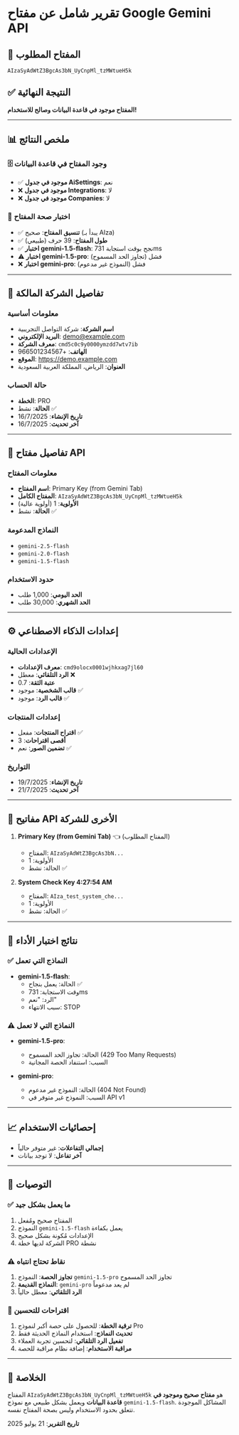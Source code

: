 # تقرير شامل عن مفتاح Google Gemini API

## 🔑 المفتاح المطلوب
```
AIzaSyAdWtZ3BgcAs3bN_UyCnpMl_tzMWtueH5k
```

## ✅ النتيجة النهائية
**المفتاح موجود في قاعدة البيانات وصالح للاستخدام!**

---

## 📊 ملخص النتائج

### 🗄️ وجود المفتاح في قاعدة البيانات
- ✅ **موجود في جدول AiSettings**: نعم
- ❌ **موجود في جدول Integrations**: لا  
- ❌ **موجود في جدول Companies**: لا

### 🧪 اختبار صحة المفتاح
- ✅ **تنسيق المفتاح**: صحيح (يبدأ بـ AIza)
- ✅ **طول المفتاح**: 39 حرف (طبيعي)
- ✅ **اختبار gemini-1.5-flash**: نجح بوقت استجابة 731ms
- ⚠️ **اختبار gemini-1.5-pro**: فشل (تجاوز الحد المسموح)
- ❌ **اختبار gemini-pro**: فشل (النموذج غير مدعوم)

---

## 🏢 تفاصيل الشركة المالكة

### معلومات أساسية
- **اسم الشركة**: شركة التواصل التجريبية
- **البريد الإلكتروني**: demo@example.com
- **معرف الشركة**: `cmd5c0c9y0000ymzdd7wtv7ib`
- **الهاتف**: +966501234567
- **الموقع**: https://demo.example.com
- **العنوان**: الرياض، المملكة العربية السعودية

### حالة الحساب
- **الخطة**: PRO
- **الحالة**: نشط ✅
- **تاريخ الإنشاء**: 16/7/2025
- **آخر تحديث**: 16/7/2025

---

## 🔑 تفاصيل مفتاح API

### معلومات المفتاح
- **اسم المفتاح**: Primary Key (from Gemini Tab)
- **المفتاح الكامل**: `AIzaSyAdWtZ3BgcAs3bN_UyCnpMl_tzMWtueH5k`
- **الأولوية**: 1 (أولوية عالية)
- **الحالة**: نشط ✅

### النماذج المدعومة
- `gemini-2.5-flash`
- `gemini-2.0-flash` 
- `gemini-1.5-flash`

### حدود الاستخدام
- **الحد اليومي**: 1,000 طلب
- **الحد الشهري**: 30,000 طلب

---

## ⚙️ إعدادات الذكاء الاصطناعي

### الإعدادات الحالية
- **معرف الإعدادات**: `cmd9olocx0001wjhkxag7jl60`
- **الرد التلقائي**: معطل ❌
- **عتبة الثقة**: 0.7
- **قالب الشخصية**: موجود ✅
- **قالب الرد**: موجود ✅

### إعدادات المنتجات
- **اقتراح المنتجات**: مفعل ✅
- **أقصى اقتراحات**: 3
- **تضمين الصور**: نعم ✅

### التواريخ
- **تاريخ الإنشاء**: 19/7/2025
- **آخر تحديث**: 21/7/2025

---

## 🔑 مفاتيح API الأخرى للشركة

1. **Primary Key (from Gemini Tab)** 👈 (المفتاح المطلوب)
   - المفتاح: `AIzaSyAdWtZ3BgcAs3bN...`
   - الأولوية: 1
   - الحالة: نشط ✅

2. **System Check Key 4:27:54 AM**
   - المفتاح: `AIza_test_system_che...`
   - الأولوية: 1  
   - الحالة: نشط ✅

---

## 🧪 نتائج اختبار الأداء

### ✅ النماذج التي تعمل
- **gemini-1.5-flash**: 
  - الحالة: يعمل بنجاح ✅
  - وقت الاستجابة: 731ms
  - الرد: "نعم"
  - سبب الانتهاء: STOP

### ⚠️ النماذج التي لا تعمل
- **gemini-1.5-pro**: 
  - الحالة: تجاوز الحد المسموح (429 Too Many Requests)
  - السبب: استنفاد الحصة المجانية
  
- **gemini-pro**: 
  - الحالة: النموذج غير مدعوم (404 Not Found)
  - السبب: النموذج غير متوفر في API v1

---

## 📈 إحصائيات الاستخدام
- **إجمالي التفاعلات**: غير متوفر حالياً
- **آخر تفاعل**: لا توجد بيانات

---

## 🎯 التوصيات

### ✅ ما يعمل بشكل جيد
1. المفتاح صحيح ومُفعل
2. النموذج `gemini-1.5-flash` يعمل بكفاءة
3. الإعدادات مُكونة بشكل صحيح
4. الشركة لديها خطة PRO نشطة

### ⚠️ نقاط تحتاج انتباه
1. **تجاوز الحصة**: النموذج `gemini-1.5-pro` تجاوز الحد المسموح
2. **النماذج القديمة**: `gemini-pro` لم يعد مدعوماً
3. **الرد التلقائي**: معطل حالياً

### 🔧 اقتراحات للتحسين
1. **ترقية الخطة**: للحصول على حصة أكبر لنموذج Pro
2. **تحديث النماذج**: استخدام النماذج الحديثة فقط
3. **تفعيل الرد التلقائي**: لتحسين تجربة العملاء
4. **مراقبة الاستخدام**: إضافة نظام مراقبة للحصة

---

## 🏁 الخلاصة

المفتاح `AIzaSyAdWtZ3BgcAs3bN_UyCnpMl_tzMWtueH5k` هو **مفتاح صحيح وموجود في قاعدة البيانات** ويعمل بشكل طبيعي مع نموذج `gemini-1.5-flash`. المشاكل الموجودة تتعلق بحدود الاستخدام وليس بصحة المفتاح نفسه.

**تاريخ التقرير**: 21 يوليو 2025
